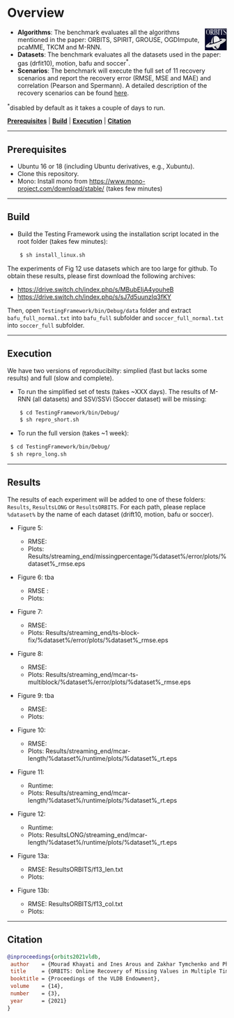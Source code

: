 # Overview

<img img align="right" width="50" height="50" src="orbits_logo.png" >

- **Algorithms**: The benchmark evaluates all the algorithms mentioned in the paper: ORBITS, SPIRIT, GROUSE, OGDImpute, pcaMME, TKCM and M-RNN. 
- **Datasets**: The benchmark evaluates all the datasets used in the paper: gas (drfit10), motion, bafu and soccer<sup>*</sup>. 
- **Scenarios**: The benchmark will execute the full set of 11 recovery scenarios and report the recovery error (RMSE, MSE and MAE) and correlation (Pearson and Spermann). 
A detailed description of the recovery scenarios can be found [here](https://github.com/eXascaleInfolab/orbits/blob/master/TestingFramework/README.md).

<sup>*</sup>disabled by default as it takes a couple of days to run.
<!--
The online scenarios are described [here](https://github.com/eXascaleInfolab/orbits/blob/master/TestingFramework/bin/Debug/results/plotfiles/streaming_end.txt) while the batch scenarios are described [here](https://github.com/eXascaleInfolab/orbits/blob/master/TestingFramework/bin/Debug/results/plotfiles/batch_mid.txt). 
-->

[**Prerequisites**](#prerequisites) | [**Build**](#build) | [**Execution**](#execution) | [**Citation**](#citation)
___ 
 
## Prerequisites

- Ubuntu 16 or 18 (including Ubuntu derivatives, e.g., Xubuntu).
- Clone this repository.
- Mono: Install mono from https://www.mono-project.com/download/stable/ (takes few minutes)

___
## Build

- Build the Testing Framework using the installation script located in the root folder (takes few minutes):
```bash
    $ sh install_linux.sh
```

The experiments of Fig 12 use datasets which are too large for github. To obtain these results, please first download the following archives:
   - https://drive.switch.ch/index.php/s/MBubEIjA4youheB 
   - https://drive.switch.ch/index.php/s/sJ7d5uunzIq3fKY

Then, open `TestingFramework/bin/Debug/data` folder and extract `bafu_full_normal.txt` into `bafu_full` subfolder and `soccer_full_normal.txt` into `soccer_full` subfolder.

___
## Execution

We have two versions of reproducibilty: simplied (fast but lacks some results) and full (slow and complete). 
- To run the simplified set of tests (takes ~XXX days). The results of M-RNN (all datasets) and SSV/SSVi (Soccer dataset) will be missing:

```bash
    $ cd TestingFramework/bin/Debug/
    $ sh repro_short.sh
```

- To run the full version (takes ~1 week):

```bash
 $ cd TestingFramework/bin/Debug/
 $ sh repro_long.sh
```

___
## Results
The results of each experiment will be added to one of these folders: `Results`, `ResultsLONG` or `ResultsORBITS`. For each path,  please replace `%dataset%` by the name of each dataset (drift10, motion, bafu or soccer). 

  - Figure 5: 
     - RMSE: 
     - Plots: Results/streaming_end/missingpercentage/\%dataset\%/error/plots/\%dataset\%\_rmse.eps

  - Figure 6: tba
     - RMSE :
     - Plots: 

  - Figure 7: 
     - RMSE: 
     - Plots: Results/streaming_end/ts-block-fix/\%dataset\%/error/plots/\%dataset\%\_rmse.eps

  - Figure 8: 
     - RMSE: 
     - Plots: Results/streaming_end/mcar-ts-multiblock/\%dataset\%/error/plots/\%dataset\%\_rmse.eps

  - Figure 9: tba
     - RMSE:
     - Plots:  

  - Figure 10: 
     - RMSE: 
     - Plots: Results/streaming_end/mcar-length/\%dataset\%/runtime/plots/\%dataset\%\_rt.eps

  - Figure 11: 
     - Runtime:  
     - Plots: Results/streaming_end/mcar-length/\%dataset\%/runtime/plots/\%dataset\%\_rt.eps

  - Figure 12: 
     - Runtime:  
     - Plots: ResultsLONG/streaming_end/mcar-length/\%dataset\%/runtime/plots/\%dataset\%\_rt.eps

  - Figure 13a: 
     - RMSE: ResultsORBITS/f13_len.txt
     - Plots:

  - Figure 13b: 
     - RMSE: ResultsORBITS/f13_col.txt
     - Plots:


___
## Citation
```bibtex
@inproceedings{orbits2021vldb,
 author    = {Mourad Khayati and Ines Arous and Zakhar Tymchenko and Philippe Cudr{\'{e}}{-}Mauroux},
 title     = {ORBITS: Online Recovery of Missing Values in Multiple Time Series Streams},
 booktitle = {Proceedings of the VLDB Endowment},
 volume    = {14},
 number    = {3},
 year      = {2021}
}
```


